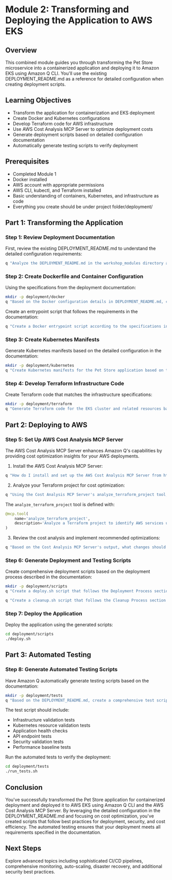 # Module 2: Transforming and Deploying the Application to AWS EKS

## Overview

This combined module guides you through transforming the Pet Store microservice into a containerized application and deploying it to Amazon EKS using Amazon Q CLI. You'll use the existing DEPLOYMENT_README.md as a reference for detailed configuration when creating deployment scripts.

## Learning Objectives

- Transform the application for containerization and EKS deployment
- Create Docker and Kubernetes configurations
- Develop Terraform code for AWS infrastructure
- Use AWS Cost Analysis MCP Server to optimize deployment costs
- Generate deployment scripts based on detailed configuration documentation
- Automatically generate testing scripts to verify deployment

## Prerequisites

- Completed Module 1
- Docker installed
- AWS account with appropriate permissions
- AWS CLI, kubectl, and Terraform installed
- Basic understanding of containers, Kubernetes, and infrastructure as code
- Everything you create should be under project folder/deployment/

## Part 1: Transforming the Application

### Step 1: Review Deployment Documentation

First, review the existing DEPLOYMENT_README.md to understand the detailed configuration requirements:

```bash
q "Analyze the DEPLOYMENT_README.md in the workshop_modules directory and summarize the key configuration details for deployment scripts"
```

### Step 2: Create Dockerfile and Container Configuration

Using the specifications from the deployment documentation:

```bash
mkdir -p deployment/docker
q "Based on the Docker configuration details in DEPLOYMENT_README.md, create a Dockerfile for the Pet Store application"
```

Create an entrypoint script that follows the requirements in the documentation:

```bash
q "Create a Docker entrypoint script according to the specifications in DEPLOYMENT_README.md"
```

### Step 3: Create Kubernetes Manifests

Generate Kubernetes manifests based on the detailed configuration in the documentation:

```bash
mkdir -p deployment/kubernetes
q "Create Kubernetes manifests for the Pet Store application based on the Kubernetes Resources section in DEPLOYMENT_README.md"
```

### Step 4: Develop Terraform Infrastructure Code

Create Terraform code that matches the infrastructure specifications:

```bash
mkdir -p deployment/terraform
q "Generate Terraform code for the EKS cluster and related resources based on the Terraform Resources section in DEPLOYMENT_README.md"
```

## Part 2: Deploying to AWS

### Step 5: Set Up AWS Cost Analysis MCP Server

The AWS Cost Analysis MCP Server enhances Amazon Q's capabilities by providing cost optimization insights for your AWS deployments.

1. Install the AWS Cost Analysis MCP Server:

```bash
q "How do I install and set up the AWS Cost Analysis MCP Server from https://awslabs.github.io/mcp/servers/cost-analysis-mcp-server/"
```

2. Analyze your Terraform project for cost optimization:

```bash
q "Using the Cost Analysis MCP Server's analyze_terraform_project tool, analyze the Terraform code in deployment/terraform to identify AWS services used and potential cost optimizations"
```

The `analyze_terraform_project` tool is defined with:
```python
@mcp.tool(
    name='analyze_terraform_project',
    description='Analyze a Terraform project to identify AWS services used. This tool dynamically extracts service information from Terraform resource declarations.'
)
```

3. Review the cost analysis and implement recommended optimizations:

```bash
q "Based on the Cost Analysis MCP Server's output, what changes should I make to optimize costs in my EKS deployment?"
```

### Step 6: Generate Deployment and Testing Scripts

Create comprehensive deployment scripts based on the deployment process described in the documentation:

```bash
mkdir -p deployment/scripts
q "Create a deploy.sh script that follows the Deployment Process section in DEPLOYMENT_README.md"
```

```bash
q "Create a cleanup.sh script that follows the Cleanup Process section in DEPLOYMENT_README.md"
```

### Step 7: Deploy the Application

Deploy the application using the generated scripts:

```bash
cd deployment/scripts
./deploy.sh
```

## Part 3: Automated Testing

### Step 8: Generate Automated Testing Scripts

Have Amazon Q automatically generate testing scripts based on the documentation:

```bash
mkdir -p deployment/tests
q "Based on the DEPLOYMENT_README.md, create a comprehensive test script that verifies all aspects of the deployment including infrastructure, Kubernetes resources, and application functionality"
```

The test script should include:
- Infrastructure validation tests
- Kubernetes resource validation tests
- Application health checks
- API endpoint tests
- Security validation tests
- Performance baseline tests

Run the automated tests to verify the deployment:

```bash
cd deployment/tests
./run_tests.sh
```

## Conclusion

You've successfully transformed the Pet Store application for containerized deployment and deployed it to AWS EKS using Amazon Q CLI and the AWS Cost Analysis MCP Server. By leveraging the detailed configuration in the DEPLOYMENT_README.md and focusing on cost optimization, you've created scripts that follow best practices for deployment, security, and cost efficiency. The automated testing ensures that your deployment meets all requirements specified in the documentation.

## Next Steps

Explore advanced topics including sophisticated CI/CD pipelines, comprehensive monitoring, auto-scaling, disaster recovery, and additional security best practices.
